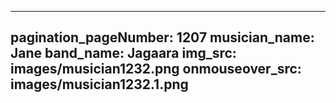 ------
pagination_pageNumber: 1207
musician_name: Jane
band_name: Jagaara
img_src: images/musician1232.png
onmouseover_src: images/musician1232.1.png
------